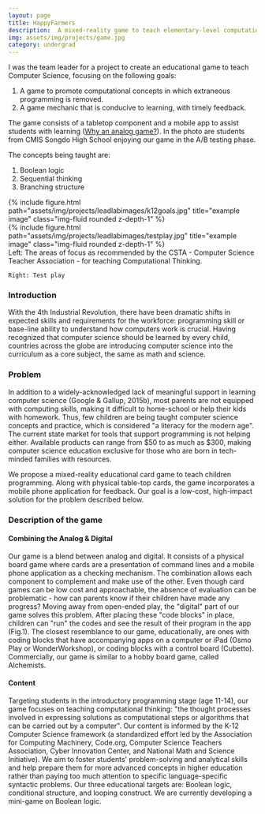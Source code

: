 ```yaml
---
layout: page
title: HappyFarmers
description:  A mixed-reality game to teach elementary-level computational thinking
img: assets/img/projects/game.jpg
category: undergrad
---
```


I was the team leader for a project to create an educational game to teach Computer Science, focusing on the following goals:

1. A game to promote computational concepts in which extraneous programming is removed.
2. A game mechanic that is conducive to learning, with timely feedback.

The game consists of a tabletop component and a mobile app to assist students with learning ([Why an analog game?](https://books.google.com/books?hl=en&lr=&id=TPoGEAAAQBAJ&oi=fnd&pg=PA204&ots=E-0ZKcHbos&sig=M4hAWp_Kho6wrqlu94U2becgwBA#v=onepage&q&f=false)). In the photo are students from CMIS Songdo High School enjoying our game in the A/B testing phase.

The concepts being taught are:

1. Boolean logic
2. Sequential thinking
3. Branching structure

<div class="row justify-content-sm-center">
    <div class="col-sm-4 mt-3 mt-md-0">
        {% include figure.html path="assets/img/projects/leadlabimages/k12goals.jpg" title="example image" class="img-fluid rounded z-depth-1" %}
    </div>
    <div class="col-sm-8 mt-3 mt-md-0">
        {% include figure.html path="assets/img/projects/leadlabimages/testplay.jpg" title="example image" class="img-fluid rounded z-depth-1" %}
    </div>
</div>
<div class="caption">
    Left:  The areas of focus as recommended by the CSTA - Computer Science Teacher Association - for teaching Computational Thinking.

    Right: Test play
</div>

### Introduction
With the 4th Industrial Revolution, there have been dramatic shifts in expected skills and requirements for the workforce: programming skill or base-line ability to understand how computers work is crucial. Having recognized that computer science should be learned by every child, countries across the globe are introducing computer science into the curriculum as a core subject, the same as math and science.

### Problem
In addition to a widely-acknowledged lack of meaningful support in learning computer science (Google & Gallup, 2015b), most parents are not equipped with computing skills, making it difficult to home-school or help their kids with homework. Thus, few children are being taught computer science concepts and practice, which is considered "a literacy for the modern age". The current state market for tools that support programming is not helping either. Available products can range from $50 to as much as $300, making computer science education exclusive for those who are born in tech-minded families with resources.

We propose a mixed-reality educational card game to teach children programming. Along with physical table-top cards, the game incorporates a mobile phone application for feedback. Our goal is a low-cost, high-impact solution for the problem described below.

### Description of the game
#### Combining the Analog & Digital
Our game is a blend between analog and digital. It consists of a physical board game where cards are a presentation of command lines and a mobile phone application as a checking mechanism. The combination allows each component to complement and make use of the other. Even though card games can be low cost and approachable, the absence of evaluation can be problematic - how can parents know if their children have made any progress? Moving away from open-ended play, the "digital" part of our game solves this problem. After placing these "code blocks" in place, children can "run" the codes and see the result of their program in the app (Fig.1). The closest resemblance to our game, educationally, are ones with coding blocks that have accompanying apps on a computer or iPad (Osmo Play or WonderWorkshop), or coding blocks with a control board (Cubetto). Commercially, our game is similar to a hobby board game, called Alchemists.

#### Content
Targeting students in the introductory programming stage (age 11-14), our game focuses on teaching computational thinking: "the thought processes involved in expressing solutions as computational steps or algorithms that can be carried out by a computer". Our content is informed by the K-12 Computer Science framework (a standardized effort led by the Association for Computing Machinery, Code.org, Computer Science Teachers Association, Cyber Innovation Center, and National Math and Science Initiative). We aim to foster students' problem-solving and analytical skills and help prepare them for more advanced concepts in higher education rather than paying too much attention to specific language-specific syntactic problems. Our three educational targets are: Boolean logic, conditional structure, and looping construct. We are currently developing a mini-game on Boolean logic.
